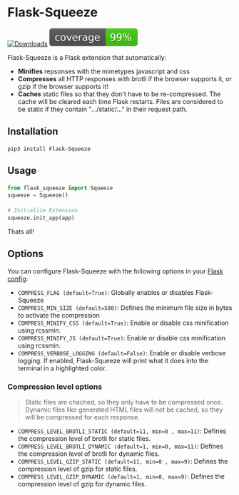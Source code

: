 # Flask-Squeeze

[![Downloads](https://pepy.tech/badge/flask-squeeze)](https://pepy.tech/project/flask-squeeze)
![Coverage](https://github.com/mkrd/Flask-Squeeze/blob/main/assets/coverage.svg?raw=1)

Flask-Squeeze is a Flask extension that automatically:
- **Minifies** repsonses with the mimetypes javascript and css
- **Compresses** all HTTP responses with brotli if the browser supports it, or gzip if the browser supports it!
- **Caches** static files so that they don't have to be re-compressed. The cache will be cleared each time Flask restarts. Files are considered to be static if they contain ".../static/..." in their request path.

## Installation
```
pip3 install Flask-Squeeze
```

## Usage
```python
from flask_squeeze import Squeeze
squeeze = Squeeze()

# Initialize Extension
squeeze.init_app(app)
```

Thats all!

## Options
You can configure Flask-Squeeze with the following options in your [Flask config](https://flask.palletsprojects.com/en/latest/config/):
- `COMPRESS_FLAG (default=True)`: Globally enables or disables Flask-Squeeze
- `COMPRESS_MIN_SIZE (default=500)`: Defines the minimum file size in bytes to activate the compression
- `COMPRESS_MINIFY_CSS (default=True)`: Enable or disable css minification using rcssmin.
- `COMPRESS_MINIFY_JS (default=True)`: Enable or disable css minification using rcssmin.
- `COMPRESS_VERBOSE_LOGGING (default=False)`: Enable or disable verbose logging. If enabled, Flask-Squeeze will print what it does into the terminal in a highlighted color.

### Compression level options

> Static files are chached, so they only have to be compressed once.
> Dynamic files like generated HTML files will not be cached, so they will be compressed for each response.

- `COMPRESS_LEVEL_BROTLI_STATIC (default=11, min=0 , max=11)`: Defines the compression level of brotli for static files.
- `COMPRESS_LEVEL_BROTLI_DYNAMIC (default=1, min=0, max=11)`: Defines the compression level of brotli for dynamic files.
- `COMPRESS_LEVEL_GZIP_STATIC (default=11, min=0 , max=9)`: Defines the compression level of gzip for static files.
- `COMPRESS_LEVEL_GZIP_DYNAMIC (default=1, min=0, max=9)`:  Defines the compression level of gzip for dynamic files.
